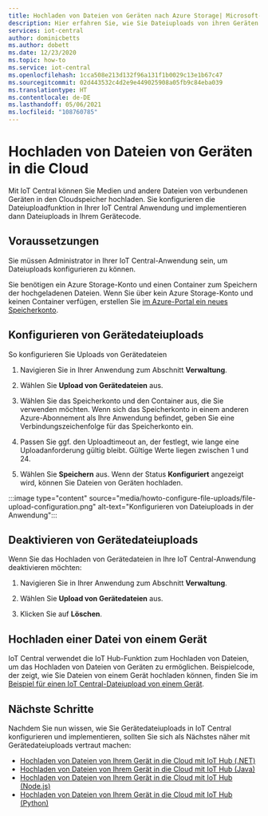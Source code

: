 ```yaml
---
title: Hochladen von Dateien von Geräten nach Azure Storage| Microsoft-Dokumentation
description: Hier erfahren Sie, wie Sie Dateiuploads von ihren Geräten in die Cloud konfigurieren. Nachdem Sie Dateiuploads konfiguriert haben, implementieren Sie Dateiuploads auf Ihren Geräten.
services: iot-central
author: dominicbetts
ms.author: dobett
ms.date: 12/23/2020
ms.topic: how-to
ms.service: iot-central
ms.openlocfilehash: 1cca508e213d132f96a131f1b0029c13e1b67c47
ms.sourcegitcommit: 02d443532c4d2e9e449025908a05fb9c84eba039
ms.translationtype: HT
ms.contentlocale: de-DE
ms.lasthandoff: 05/06/2021
ms.locfileid: "108760785"
---
```

# <a name="upload-files-from-your-devices-to-the-cloud"></a>Hochladen von Dateien von Geräten in die Cloud

Mit IoT Central können Sie Medien und andere Dateien von verbundenen Geräten in den Cloudspeicher hochladen. Sie konfigurieren die Dateiuploadfunktion in Ihrer IoT Central Anwendung und implementieren dann Dateiuploads in Ihrem Gerätecode.

## <a name="prerequisites"></a>Voraussetzungen

Sie müssen Administrator in Ihrer IoT Central-Anwendung sein, um Dateiuploads konfigurieren zu können.

Sie benötigen ein Azure Storage-Konto und einen Container zum Speichern der hochgeladenen Dateien. Wenn Sie über kein Azure Storage-Konto und keinen Container verfügen, erstellen Sie [im Azure-Portal ein neues Speicherkonto](https://ms.portal.azure.com/#create/Microsoft.StorageAccount-ARM).

## <a name="configure-device-file-uploads"></a>Konfigurieren von Gerätedateiuploads

So konfigurieren Sie Uploads von Gerätedateien

1. Navigieren Sie in Ihrer Anwendung zum Abschnitt **Verwaltung**.

1. Wählen Sie **Upload von Gerätedateien** aus.

1. Wählen Sie das Speicherkonto und den Container aus, die Sie verwenden möchten. Wenn sich das Speicherkonto in einem anderen Azure-Abonnement als Ihre Anwendung befindet, geben Sie eine Verbindungszeichenfolge für das Speicherkonto ein.

1. Passen Sie ggf. den Uploadtimeout an, der festlegt, wie lange eine Uploadanforderung gültig bleibt. Gültige Werte liegen zwischen 1 und 24.

1. Wählen Sie **Speichern** aus. Wenn der Status **Konfiguriert** angezeigt wird, können Sie Dateien von Geräten hochladen.

:::image type="content" source="media/howto-configure-file-uploads/file-upload-configuration.png" alt-text="Konfigurieren von Dateiuploads in der Anwendung":::

## <a name="disable-device-file-uploads"></a>Deaktivieren von Gerätedateiuploads

Wenn Sie das Hochladen von Gerätedateien in Ihre IoT Central-Anwendung deaktivieren möchten:

1. Navigieren Sie in Ihrer Anwendung zum Abschnitt **Verwaltung**.

1. Wählen Sie **Upload von Gerätedateien** aus.

1. Klicken Sie auf **Löschen**.

## <a name="upload-a-file-from-a-device"></a>Hochladen einer Datei von einem Gerät

IoT Central verwendet die IoT Hub-Funktion zum Hochladen von Dateien, um das Hochladen von Dateien von Geräten zu ermöglichen. Beispielcode, der zeigt, wie Sie Dateien von einem Gerät hochladen können, finden Sie im [Beispiel für einen IoT Central-Dateiupload von einem Gerät](/samples/iot-for-all/iotc-file-upload-device/iotc-file-upload-device/).

## <a name="next-steps"></a>Nächste Schritte

Nachdem Sie nun wissen, wie Sie Gerätedateiuploads in IoT Central konfigurieren und implementieren, sollten Sie sich als Nächstes näher mit Gerätedateiuploads vertraut machen:

- [Hochladen von Dateien von Ihrem Gerät in die Cloud mit IoT Hub (.NET)](../../iot-hub/iot-hub-csharp-csharp-file-upload.md)
- [Hochladen von Dateien von Ihrem Gerät in die Cloud mit IoT Hub (Java)](../../iot-hub/iot-hub-java-java-file-upload.md)
- [Hochladen von Dateien von Ihrem Gerät in die Cloud mit IoT Hub (Node.js)](../../iot-hub/iot-hub-node-node-file-upload.md)
- [Hochladen von Dateien von Ihrem Gerät in die Cloud mit IoT Hub (Python)](../../iot-hub/iot-hub-python-python-file-upload.md)